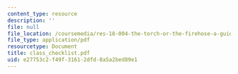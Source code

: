 ```yaml
---
content_type: resource
description: ''
file: null
file_location: /coursemedia/res-18-004-the-torch-or-the-firehose-a-guide-to-section-teaching-spring-2009/e27753c2f49f31612dfd8a5a2bed89e1_class_checklist.pdf
file_type: application/pdf
resourcetype: Document
title: class_checklist.pdf
uid: e27753c2-f49f-3161-2dfd-8a5a2bed89e1
---
```

